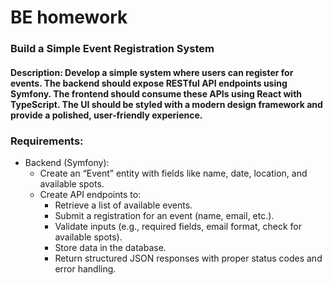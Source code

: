 # BE homework

### Build a Simple Event Registration System

#### Description: Develop a simple system where users can register for events. The backend should expose RESTful API endpoints using Symfony. The frontend should consume these APIs using React with TypeScript. The UI should be styled with a modern design framework and provide a polished, user-friendly experience.

### Requirements:
- Backend (Symfony):
  - Create an “Event” entity with fields like name, date, location, and available spots.
  - Create API endpoints to:
    - Retrieve a list of available events.
    - Submit a registration for an event (name, email, etc.).
    - Validate inputs (e.g., required fields, email format, check for available spots).
    - Store data in the database.
    - Return structured JSON responses with proper status codes and error handling.
